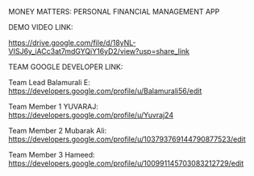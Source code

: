 MONEY MATTERS: PERSONAL FINANCIAL MANAGEMENT APP

DEMO VIDEO LINK:

https://drive.google.com/file/d/18yNL-VISJ6y_iACc3at7mdGYQiY16yD2/view?usp=share_link

TEAM GOOGLE DEVELOPER LINK:

Team Lead Balamurali E:
https://developers.google.com/profile/u/Balamurali56/edit

Team Member 1 YUVARAJ:
https://developers.google.com/profile/u/Yuvraj24

Team Member 2 Mubarak Ali:
https://developers.google.com/profile/u/103793769144790877523/edit

Team Member 3 Hameed:
https://developers.google.com/profile/u/100991145703083212729/edit
